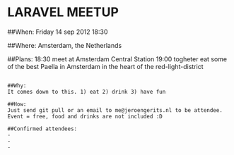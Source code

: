 LARAVEL MEETUP
==============

##When: 
Friday 14 sep 2012 18:30

##Where:
Amsterdam, the Netherlands

##Plans:
18:30   meet at Amsterdam Central Station
19:00   togheter eat some of the best Paella in Amsterdam in the heart of the red-light-district
~~~~~:  find a great pub close to central station drink some beers.

##Why:
It comes down to this. 1) eat 2) drink 3) have fun

##How:
Just send git pull or an email to me@jeroengerits.nl to be attendee. Event = free, food and drinks are not included :D

##Confirmed attendees:
- 
-
-